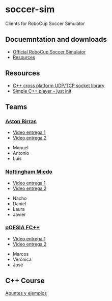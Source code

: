 # soccer-sim
Clients for RoboCup Soccer Simulator

## Docuemntation and downloads

 - [Official RoboCup Soccer Simulator](https://rcsoccersim.github.io/)
 - [Resources](https://github.com/rcsoccersim/)

## Resources
  * [C++ cross platform UDP/TCP socket library](https://github.com/andreacasalino/Minimal-Socket)
  * [Simple C++ player - just init](./player/)

## Teams

### [Aston Birras](https://github.com/manumorales98/robocup)

  * [Vídeo entrega 1](https://www.youtube.com/watch?v=8vt_QR-CHFo)
  * [Vídeo entrega 2](https://www.youtube.com/watch?v=OzB2HugwDEM)

 - Manuel
 - Antonio
 - Luís

### [Nottingham Miedo](https://github.com/NachoGarciaGodin/RoboCup-Equipo2)

  * [Video entrega 1](https://youtu.be/3fuRao7tuGI )
  * [Vídeo entrega 2](https://www.youtube.com/watch?v=uIfhe0E4dRY)

 - Nacho
 - Daniel
 - Laura
 - Javier

### [pOESIA FC++](https://github.com/veroxandra/NewRoboCup)

  * [Vídeo entrega 1](https://www.youtube.com/watch?v=EZj3Ui9sVZA)
  * [Vídeo entrega 2](https://youtu.be/WoG46Dlhj4k)

 - Marcos
 - Verónica
 - José

## C++ Course

[Apuntes y ejemplos](https://github.com/avalero/curso-cpp)
